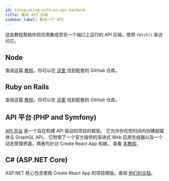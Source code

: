 ```yaml
---
id: integrating-with-an-api-backend
title: 集成 API 后端
sidebar_label: 集成一个 API
---
```


这些教程帮助你将应用集成至另一个端口上运行的 API 后端，使用 `fetch()` 来访问它。

## Node

查阅这篇 [教程](https://www.fullstackreact.com/articles/using-create-react-app-with-a-server/)。你可以在 [这里](https://github.com/fullstackreact/food-lookup-demo) 找到配套的 GitHub 仓库。

## Ruby on Rails

查阅这篇 [教程](https://www.fullstackreact.com/articles/how-to-get-create-react-app-to-work-with-your-rails-api/)。你可以在 [这里](https://github.com/fullstackreact/food-lookup-demo-rails) 找到配套的 GitHub 仓库。

## API 平台 (PHP and Symfony)

[API 平台](https://api-platform.com) 是一个旨在构建 API 驱动的项目的框架。
它允许你在短时间内创建超媒体与 GraphQL API。
它附带了一个官方提供的渐进式 Web 应用生成器以及一个动态管理界面，两者均针对 Create React App 构建。
查看 [本教程](https://api-platform.com/docs/distribution)。


## C# (ASP.NET Core)

ASP.NET 核心包含使用 Create React App 的项目模版。查阅 [他们的文档](https://docs.microsoft.com/en-us/aspnet/core/client-side/spa/react)。
